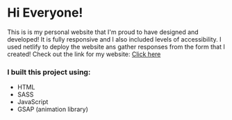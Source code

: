 # Hi Everyone!

This is is my personal website that I'm proud to have designed and developed! It is fully responsive and I also included levels of accessibility. I used netlify to deploy the website ans gather responses from the form that I created!
Check out the link for my website: [Click here](url)

### I built this project using:

- HTML
- SASS
- JavaScript
- GSAP (animation library)
